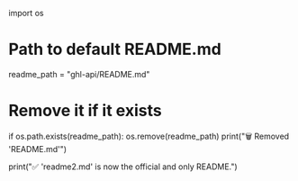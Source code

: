 import os

# Path to default README.md
readme_path = "ghl-api/README.md"

# Remove it if it exists
if os.path.exists(readme_path):
    os.remove(readme_path)
    print("🗑️ Removed 'README.md'")

print("✅ 'readme2.md' is now the official and only README.")
